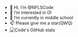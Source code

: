 - 👋 Hi, I’m @NFLSCode
- 👀 I’m interested in OI
- 🌱 I’m currently in middle school
- 📫 Please give me a star(QWQ) 
- ![![Code's GitHub stats](https://github-readme-stats.vercel.app/api?username=NFLSCode&theme=synthwave)](https://github.com/NFLSCode)
<!---
NFLSCode/NFLSCode is a ✨ special ✨ repository because its `README.md` (this file) appears on your GitHub profile.
You can click the Preview link to take a look at your changes.
--->
